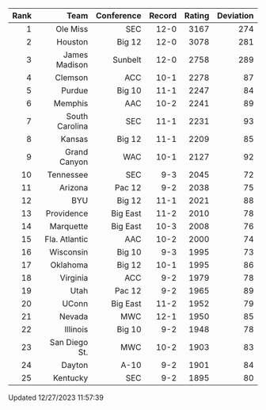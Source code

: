 | Rank  | Team                 | Conference           | Record   | Rating | Deviation |
| ---:  | ---:                 | ---:                 | ---:     | ---:   | ---:      |
| 1     | Ole Miss             | SEC                  | 12-0     | 3167   | 274       |
| 2     | Houston              | Big 12               | 12-0     | 3078   | 281       |
| 3     | James Madison        | Sunbelt              | 12-0     | 2758   | 289       |
| 4     | Clemson              | ACC                  | 10-1     | 2278   | 87        |
| 5     | Purdue               | Big 10               | 11-1     | 2247   | 84        |
| 6     | Memphis              | AAC                  | 10-2     | 2241   | 89        |
| 7     | South Carolina       | SEC                  | 11-1     | 2231   | 93        |
| 8     | Kansas               | Big 12               | 11-1     | 2209   | 85        |
| 9     | Grand Canyon         | WAC                  | 10-1     | 2127   | 92        |
| 10    | Tennessee            | SEC                  | 9-3      | 2045   | 72        |
| 11    | Arizona              | Pac 12               | 9-2      | 2038   | 75        |
| 12    | BYU                  | Big 12               | 11-1     | 2021   | 88        |
| 13    | Providence           | Big East             | 11-2     | 2010   | 78        |
| 14    | Marquette            | Big East             | 10-3     | 2008   | 76        |
| 15    | Fla. Atlantic        | AAC                  | 10-2     | 2000   | 74        |
| 16    | Wisconsin            | Big 10               | 9-3      | 1995   | 73        |
| 17    | Oklahoma             | Big 12               | 10-1     | 1995   | 86        |
| 18    | Virginia             | ACC                  | 9-2      | 1979   | 78        |
| 19    | Utah                 | Pac 12               | 9-2      | 1965   | 89        |
| 20    | UConn                | Big East             | 11-2     | 1952   | 79        |
| 21    | Nevada               | MWC                  | 12-1     | 1950   | 85        |
| 22    | Illinois             | Big 10               | 9-2      | 1948   | 78        |
| 23    | San Diego St.        | MWC                  | 10-2     | 1903   | 83        |
| 24    | Dayton               | A-10                 | 9-2      | 1901   | 84        |
| 25    | Kentucky             | SEC                  | 9-2      | 1895   | 80        |

Updated 12/27/2023 11:57:39
